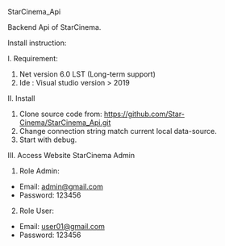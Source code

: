 StarCinema_Api

Backend Api of StarCinema.

Install instruction:

I. Requirement: 
1. Net version 6.0 LST (Long-term support)
2. Ide : Visual studio version > 2019
 
II. Install 
1. Clone source code from: https://github.com/Star-Cinema/StarCinema_Api.git 
2. Change connection string match current local data-source.
3. Start with debug.

III. Access Website StarCinema Admin
1. Role Admin:
  + Email: admin@gmail.com
  + Password: 123456
2. Role User:
  + Email: user01@gmail.com
  + Password: 123456
